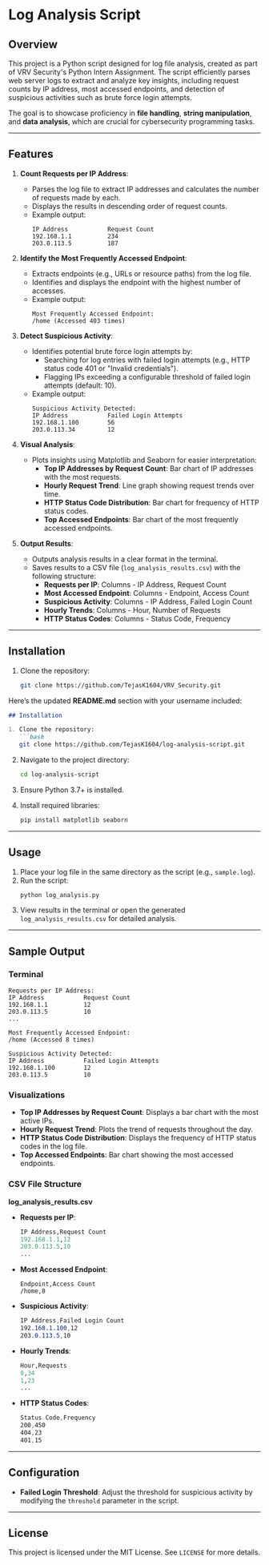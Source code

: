 # Log Analysis Script

## Overview

This project is a Python script designed for log file analysis, created as part of VRV Security's Python Intern Assignment. The script efficiently parses web server logs to extract and analyze key insights, including request counts by IP address, most accessed endpoints, and detection of suspicious activities such as brute force login attempts.

The goal is to showcase proficiency in **file handling**, **string manipulation**, and **data analysis**, which are crucial for cybersecurity programming tasks.

---

## Features

1. **Count Requests per IP Address**:
   - Parses the log file to extract IP addresses and calculates the number of requests made by each.
   - Displays the results in descending order of request counts.
   - Example output:
     ```
     IP Address           Request Count
     192.168.1.1          234
     203.0.113.5          187
     ```

2. **Identify the Most Frequently Accessed Endpoint**:
   - Extracts endpoints (e.g., URLs or resource paths) from the log file.
   - Identifies and displays the endpoint with the highest number of accesses.
   - Example output:
     ```
     Most Frequently Accessed Endpoint:
     /home (Accessed 403 times)
     ```

3. **Detect Suspicious Activity**:
   - Identifies potential brute force login attempts by:
     - Searching for log entries with failed login attempts (e.g., HTTP status code 401 or "Invalid credentials").
     - Flagging IPs exceeding a configurable threshold of failed login attempts (default: 10).
   - Example output:
     ```
     Suspicious Activity Detected:
     IP Address           Failed Login Attempts
     192.168.1.100        56
     203.0.113.34         12
     ```

4. **Visual Analysis**:
   - Plots insights using Matplotlib and Seaborn for easier interpretation:
     - **Top IP Addresses by Request Count**: Bar chart of IP addresses with the most requests.
     - **Hourly Request Trend**: Line graph showing request trends over time.
     - **HTTP Status Code Distribution**: Bar chart for frequency of HTTP status codes.
     - **Top Accessed Endpoints**: Bar chart of the most frequently accessed endpoints.

5. **Output Results**:
   - Outputs analysis results in a clear format in the terminal.
   - Saves results to a CSV file (`log_analysis_results.csv`) with the following structure:
     - **Requests per IP**: Columns - IP Address, Request Count
     - **Most Accessed Endpoint**: Columns - Endpoint, Access Count
     - **Suspicious Activity**: Columns - IP Address, Failed Login Count
     - **Hourly Trends**: Columns - Hour, Number of Requests
     - **HTTP Status Codes**: Columns - Status Code, Frequency

---

## Installation

1. Clone the repository:
   ```bash
   git clone https://github.com/TejasK1604/VRV_Security.git

Here’s the updated **README.md** section with your username included:

```markdown
## Installation

1. Clone the repository:
   ```bash
   git clone https://github.com/TejasK1604/log-analysis-script.git
   ```

2. Navigate to the project directory:
   ```bash
   cd log-analysis-script
   ```

3. Ensure Python 3.7+ is installed.

4. Install required libraries:
   ```bash
   pip install matplotlib seaborn
   ```

---

## Usage

1. Place your log file in the same directory as the script (e.g., `sample.log`).
2. Run the script:
   ```bash
   python log_analysis.py
   ```
3. View results in the terminal or open the generated `log_analysis_results.csv` for detailed analysis.

---

## Sample Output

### Terminal
```
Requests per IP Address:
IP Address           Request Count
192.168.1.1          12
203.0.113.5          10
...

Most Frequently Accessed Endpoint:
/home (Accessed 8 times)

Suspicious Activity Detected:
IP Address           Failed Login Attempts
192.168.1.100        12
203.0.113.5          10
```

### Visualizations
- **Top IP Addresses by Request Count**: Displays a bar chart with the most active IPs.
- **Hourly Request Trend**: Plots the trend of requests throughout the day.
- **HTTP Status Code Distribution**: Displays the frequency of HTTP status codes in the log file.
- **Top Accessed Endpoints**: Bar chart showing the most accessed endpoints.

### CSV File Structure
**log_analysis_results.csv**

- **Requests per IP**:
  ```python
  IP Address,Request Count
  192.168.1.1,12
  203.0.113.5,10
  ...
  ```

- **Most Accessed Endpoint**:
  ```arduino
  Endpoint,Access Count
  /home,8
  ```

- **Suspicious Activity**:
  ```css
  IP Address,Failed Login Count
  192.168.1.100,12
  203.0.113.5,10
  ```

- **Hourly Trends**:
  ```python
  Hour,Requests
  0,34
  1,23
  ...
  ```

- **HTTP Status Codes**:
  ```css
  Status Code,Frequency
  200,450
  404,23
  401,15
  ```

---

## Configuration

- **Failed Login Threshold**: 
  Adjust the threshold for suspicious activity by modifying the `threshold` parameter in the script.

---

## License

This project is licensed under the MIT License. See `LICENSE` for more details.
```


